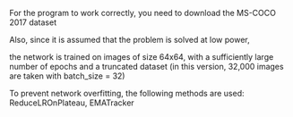 For the program to work correctly, you need to download the MS-COCO 2017 dataset

Also, since it is assumed that the problem is solved at low power,

the network is trained on images of size 64x64, with a sufficiently large number of epochs and a truncated dataset (in this version, 32,000 images are taken with batch_size = 32)

To prevent network overfitting, the following methods are used: ReduceLROnPlateau, EMATracker
